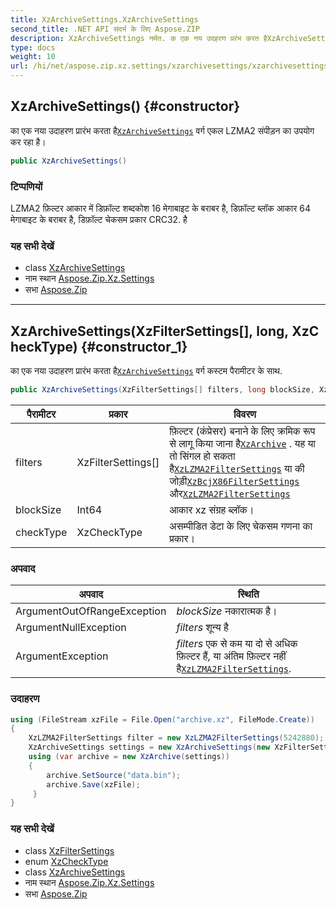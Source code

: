 ```yaml
---
title: XzArchiveSettings.XzArchiveSettings
second_title: .NET API संदर्भ के लिए Aspose.ZIP
description: XzArchiveSettings नर्मत. क एक नय उदहरण प्ररंभ करत हैXzArchiveSettings वर्ग एकल LZMA2 संपड़न क उपयग कर रह है
type: docs
weight: 10
url: /hi/net/aspose.zip.xz.settings/xzarchivesettings/xzarchivesettings/
---
```

## XzArchiveSettings() {#constructor}

का एक नया उदाहरण प्रारंभ करता है[`XzArchiveSettings`](../) वर्ग एकल LZMA2 संपीड़न का उपयोग कर रहा है।

```csharp
public XzArchiveSettings()
```

### टिप्पणियों

LZMA2 फ़िल्टर आकार में डिफ़ॉल्ट शब्दकोश 16 मेगाबाइट के बराबर है, डिफ़ॉल्ट ब्लॉक आकार 64 मेगाबाइट के बराबर है, डिफ़ॉल्ट चेकसम प्रकार CRC32. है

### यह सभी देखें

* class [XzArchiveSettings](../)
* नाम स्थान [Aspose.Zip.Xz.Settings](../../xzarchivesettings/)
* सभा [Aspose.Zip](../../../)

---

## XzArchiveSettings(XzFilterSettings[], long, XzCheckType) {#constructor_1}

का एक नया उदाहरण प्रारंभ करता है[`XzArchiveSettings`](../) वर्ग कस्टम पैरामीटर के साथ.

```csharp
public XzArchiveSettings(XzFilterSettings[] filters, long blockSize, XzCheckType checkType)
```

| पैरामीटर | प्रकार | विवरण |
| --- | --- | --- |
| filters | XzFilterSettings[] | फ़िल्टर (कंप्रेसर) बनाने के लिए क्रमिक रूप से लागू किया जाना है[`XzArchive`](../../../aspose.zip.xz/xzarchive/) . यह या तो सिंगल हो सकता है[`XzLZMA2FilterSettings`](../../xzlzma2filtersettings/) या की जोड़ी[`XzBcjX86FilterSettings`](../../xzbcjx86filtersettings/) और[`XzLZMA2FilterSettings`](../../xzlzma2filtersettings/) |
| blockSize | Int64 | आकार xz संग्रह ब्लॉक। |
| checkType | XzCheckType | असम्पीडित डेटा के लिए चेकसम गणना का प्रकार। |

### अपवाद

| अपवाद | स्थिति |
| --- | --- |
| ArgumentOutOfRangeException | *blockSize* नकारात्मक है। |
| ArgumentNullException | *filters* शून्य है |
| ArgumentException | *filters* एक से कम या दो से अधिक फ़िल्टर हैं, या अंतिम फ़िल्टर नहीं है[`XzLZMA2FilterSettings`](../../xzlzma2filtersettings/). |

### उदाहरण

```csharp
using (FileStream xzFile = File.Open("archive.xz", FileMode.Create))
{
    XzLZMA2FilterSettings filter = new XzLZMA2FilterSettings(5242880);
    XzArchiveSettings settings = new XzArchiveSettings(new XzFilterSettings[] {filter}, 10485760, XzCheckType.Crc32);
    using (var archive = new XzArchive(settings))
    {
        archive.SetSource("data.bin");
        archive.Save(xzFile);
     }
}
```

### यह सभी देखें

* class [XzFilterSettings](../../xzfiltersettings/)
* enum [XzCheckType](../../xzchecktype/)
* class [XzArchiveSettings](../)
* नाम स्थान [Aspose.Zip.Xz.Settings](../../xzarchivesettings/)
* सभा [Aspose.Zip](../../../)


